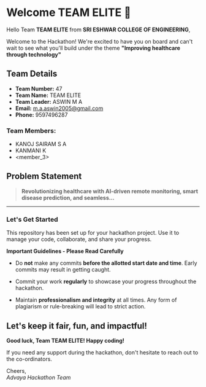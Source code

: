 # Welcome TEAM ELITE 👋

Hello Team **TEAM ELITE** from **SRI ESHWAR COLLEGE OF ENGINEERING**,

Welcome to the Hackathon! We're excited to have you on board and can't wait to see what you'll build under the theme **"Improving healthcare through technology"** 

## Team Details

- **Team Number:** 47  
- **Team Name:** TEAM ELITE
- **Team Leader:** ASWIN M A  
- **Email:** m.a.aswin2005@gmail.com  
- **Phone:** 9597496287  

### Team Members:
- KANOJ SAIRAM S A 
- KANMANI K 
- <member_3> 

## Problem Statement

> **Revolutionizing healthcare with AI-driven remote monitoring, smart disease prediction, and seamless...**

---

### Let's Get Started 

This repository has been set up for your hackathon project. Use it to manage your code, collaborate, and share your progress.

**Important Guidelines - Please Read Carefully**

- Do **not** make any commits **before the allotted start date and time**. Early commits may result in getting caught.
- Commit your work **regularly** to showcase your progress throughout the hackathon.

- Maintain **professionalism and integrity** at all times. Any form of plagiarism or rule-breaking will lead to strict action.

Let's keep it fair, fun, and impactful! 
---

**Good luck, Team TEAM ELITE! Happy coding!**

If you need any support during the hackathon, don't hesitate to reach out to the co-ordinators.

Cheers,  
_Advaya Hackathon Team_